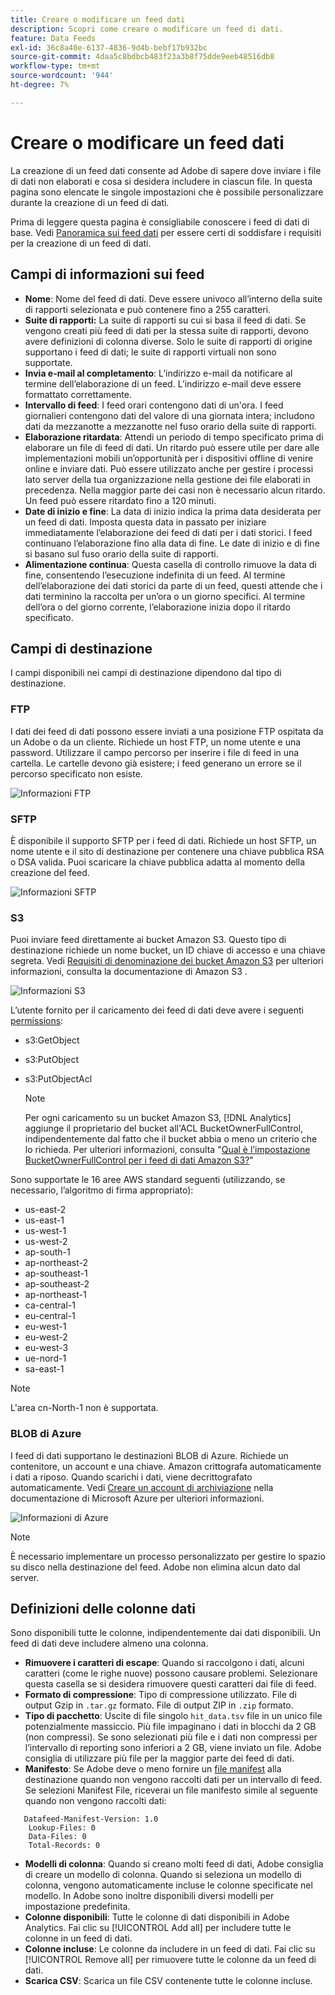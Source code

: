 ```yaml
---
title: Creare o modificare un feed dati
description: Scopri come creare o modificare un feed di dati.
feature: Data Feeds
exl-id: 36c8a40e-6137-4836-9d4b-bebf17b932bc
source-git-commit: 4daa5c8bdbcb483f23a3b8f75dde9eeb48516db8
workflow-type: tm+mt
source-wordcount: '944'
ht-degree: 7%

---
```


# Creare o modificare un feed dati

La creazione di un feed dati consente ad Adobe di sapere dove inviare i file di dati non elaborati e cosa si desidera includere in ciascun file. In questa pagina sono elencate le singole impostazioni che è possibile personalizzare durante la creazione di un feed di dati.

Prima di leggere questa pagina è consigliabile conoscere i feed di dati di base. Vedi [Panoramica sui feed dati](data-feed-overview.md) per essere certi di soddisfare i requisiti per la creazione di un feed di dati.

## Campi di informazioni sui feed

* **Nome**: Nome del feed di dati. Deve essere univoco all’interno della suite di rapporti selezionata e può contenere fino a 255 caratteri.
* **Suite di rapporti:** La suite di rapporti su cui si basa il feed di dati. Se vengono creati più feed di dati per la stessa suite di rapporti, devono avere definizioni di colonna diverse. Solo le suite di rapporti di origine supportano i feed di dati; le suite di rapporti virtuali non sono supportate.
* **Invia e-mail al completamento**: L’indirizzo e-mail da notificare al termine dell’elaborazione di un feed. L’indirizzo e-mail deve essere formattato correttamente.
* **Intervallo di feed**: I feed orari contengono dati di un&#39;ora. I feed giornalieri contengono dati del valore di una giornata intera; includono dati da mezzanotte a mezzanotte nel fuso orario della suite di rapporti.
* **Elaborazione ritardata**: Attendi un periodo di tempo specificato prima di elaborare un file di feed di dati. Un ritardo può essere utile per dare alle implementazioni mobili un’opportunità per i dispositivi offline di venire online e inviare dati. Può essere utilizzato anche per gestire i processi lato server della tua organizzazione nella gestione dei file elaborati in precedenza. Nella maggior parte dei casi non è necessario alcun ritardo. Un feed può essere ritardato fino a 120 minuti.
* **Date di inizio e fine**: La data di inizio indica la prima data desiderata per un feed di dati. Imposta questa data in passato per iniziare immediatamente l’elaborazione dei feed di dati per i dati storici. I feed continuano l’elaborazione fino alla data di fine. Le date di inizio e di fine si basano sul fuso orario della suite di rapporti.
* **Alimentazione continua**: Questa casella di controllo rimuove la data di fine, consentendo l’esecuzione indefinita di un feed. Al termine dell’elaborazione dei dati storici da parte di un feed, questi attende che i dati terminino la raccolta per un’ora o un giorno specifici. Al termine dell’ora o del giorno corrente, l’elaborazione inizia dopo il ritardo specificato.

## Campi di destinazione

I campi disponibili nei campi di destinazione dipendono dal tipo di destinazione.

### FTP

I dati dei feed di dati possono essere inviati a una posizione FTP ospitata da un Adobe o da un cliente. Richiede un host FTP, un nome utente e una password. Utilizzare il campo percorso per inserire i file di feed in una cartella. Le cartelle devono già esistere; i feed generano un errore se il percorso specificato non esiste.

![Informazioni FTP](assets/dest-ftp.jpg)

### SFTP

È disponibile il supporto SFTP per i feed di dati. Richiede un host SFTP, un nome utente e il sito di destinazione per contenere una chiave pubblica RSA o DSA valida. Puoi scaricare la chiave pubblica adatta al momento della creazione del feed.

![Informazioni SFTP](assets/dest-sftp.jpg)

### S3

Puoi inviare feed direttamente ai bucket Amazon S3. Questo tipo di destinazione richiede un nome bucket, un ID chiave di accesso e una chiave segreta. Vedi [Requisiti di denominazione dei bucket Amazon S3](https://docs.aws.amazon.com/awscloudtrail/latest/userguide/cloudtrail-s3-bucket-naming-requirements.html) per ulteriori informazioni, consulta la documentazione di Amazon S3 .

![Informazioni S3](assets/dest-s3.jpg)

L’utente fornito per il caricamento dei feed di dati deve avere i seguenti [permissions](https://docs.aws.amazon.com/AmazonS3/latest/API/API_Operations_Amazon_Simple_Storage_Service.html):

* s3:GetObject
* s3:PutObject
* s3:PutObjectAcl

   >[!NOTE]
   >
   >Per ogni caricamento su un bucket Amazon S3, [!DNL Analytics] aggiunge il proprietario del bucket all&#39;ACL BucketOwnerFullControl, indipendentemente dal fatto che il bucket abbia o meno un criterio che lo richieda. Per ulteriori informazioni, consulta &quot;[Qual è l’impostazione BucketOwnerFullControl per i feed di dati Amazon S3?](df-faq.md#BucketOwnerFullControl)&quot;

Sono supportate le 16 aree AWS standard seguenti (utilizzando, se necessario, l’algoritmo di firma appropriato):

* us-east-2
* us-east-1
* us-west-1
* us-west-2
* ap-south-1
* ap-northeast-2
* ap-southeast-1
* ap-southeast-2
* ap-northeast-1
* ca-central-1
* eu-central-1
* eu-west-1
* eu-west-2
* eu-west-3
* ue-nord-1
* sa-east-1

>[!NOTE]
>
>L&#39;area cn-North-1 non è supportata.

### BLOB di Azure

I feed di dati supportano le destinazioni BLOB di Azure. Richiede un contenitore, un account e una chiave. Amazon crittografa automaticamente i dati a riposo. Quando scarichi i dati, viene decrittografato automaticamente. Vedi [Creare un account di archiviazione](https://docs.microsoft.com/en-us/azure/storage/common/storage-quickstart-create-account?tabs=azure-portal#view-and-copy-storage-access-keys) nella documentazione di Microsoft Azure per ulteriori informazioni.

![Informazioni di Azure](assets/azure.png)

>[!NOTE]
>
>È necessario implementare un processo personalizzato per gestire lo spazio su disco nella destinazione del feed. Adobe non elimina alcun dato dal server.

## Definizioni delle colonne dati

Sono disponibili tutte le colonne, indipendentemente dai dati disponibili. Un feed di dati deve includere almeno una colonna.

* **Rimuovere i caratteri di escape**: Quando si raccolgono i dati, alcuni caratteri (come le righe nuove) possono causare problemi. Selezionare questa casella se si desidera rimuovere questi caratteri dai file di feed.
* **Formato di compressione**: Tipo di compressione utilizzato. File di output Gzip in `.tar.gz` formato. File di output ZIP in `.zip` formato.
* **Tipo di pacchetto**: Uscite di file singolo `hit_data.tsv` file in un unico file potenzialmente massiccio. Più file impaginano i dati in blocchi da 2 GB (non compressi). Se sono selezionati più file e i dati non compressi per l’intervallo di reporting sono inferiori a 2 GB, viene inviato un file. Adobe consiglia di utilizzare più file per la maggior parte dei feed di dati.
* **Manifesto**: Se Adobe deve o meno fornire un [file manifest](c-df-contents/datafeeds-contents.md#feed-manifest) alla destinazione quando non vengono raccolti dati per un intervallo di feed. Se selezioni Manifest File, riceverai un file manifesto simile al seguente quando non vengono raccolti dati:

```text
   Datafeed-Manifest-Version: 1.0
    Lookup-Files: 0
    Data-Files: 0
    Total-Records: 0
```

* **Modelli di colonna**: Quando si creano molti feed di dati, Adobe consiglia di creare un modello di colonna. Quando si seleziona un modello di colonna, vengono automaticamente incluse le colonne specificate nel modello. In Adobe sono inoltre disponibili diversi modelli per impostazione predefinita.
* **Colonne disponibili**: Tutte le colonne di dati disponibili in Adobe Analytics. Fai clic su [!UICONTROL Add all] per includere tutte le colonne in un feed di dati.
* **Colonne incluse**: Le colonne da includere in un feed di dati. Fai clic su [!UICONTROL Remove all] per rimuovere tutte le colonne da un feed di dati.
* **Scarica CSV**: Scarica un file CSV contenente tutte le colonne incluse.
